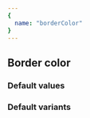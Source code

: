 ```yaml
---
{
  name: "borderColor"
}
---
```


## Border color

### Default values
<!-- defaults.values.start -->
<!-- defaults.values.end -->


### Default variants
<!-- defaults.variants.start -->
<!-- defaults.variants.end -->
